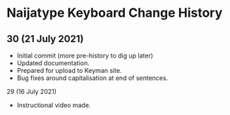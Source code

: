 Naijatype Keyboard Change History
=======================

30 (21 July 2021)
-----------------

* Initial commit (more pre-history to dig up later)
* Updated documentation.
* Prepared for upload to Keyman site.
* Bug fixes around capitalisation at end of sentences.

29 (16 July 2021)
* Instructional video made.
